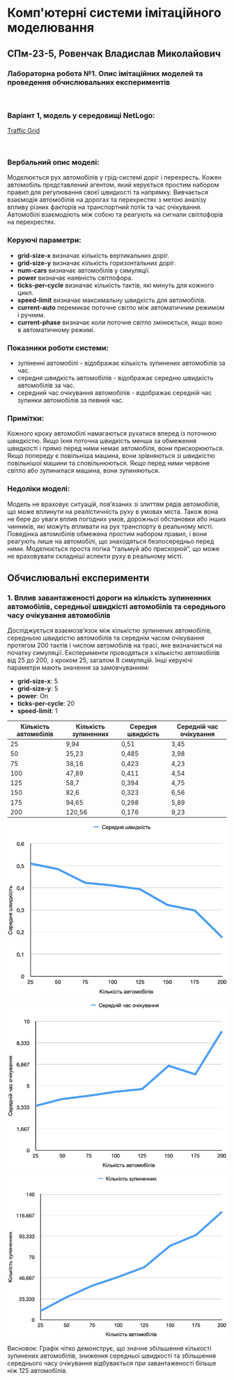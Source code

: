 # Комп'ютерні системи імітаційного моделювання
## СПм-23-5, Ровенчак Владислав Миколайович
### Лабораторна робота №**1**. Опис імітаційних моделей та проведення обчислювальних експериментів

<br>

### Варіант 1, модель у середовищі NetLogo:
[Traffic Grid](https://www.netlogoweb.org/launch#http://www.netlogoweb.org/assets/modelslib/Sample%20Models/Social%20Science/Traffic%20Grid.nlogo)

<br>

### Вербальний опис моделі:
Моделюється рух автомобілів у грід-системі доріг і перехресть. Кожен автомобіль представлений агентом, який керується простим набором правил для регулювання своєї швидкості та напрямку. Вивчається взаємодія автомобілів на дорогах та перехрестях з метою аналізу впливу різних факторів на транспортний потік та час очікування. Автомобілі взаємодіють між собою та реагують на сигнали світлофорів на перехрестях.
### Керуючі параметри:
- **grid-size-x** визначає кількість вертикальних доріг.
- **grid-size-y** визначає кількість горизонтальних доріг.
- **num-cars** визначає автомобілів у симуляції.
- **power** визначає наявність світлофора.
- **ticks-per-cycle** визначає кількість тактів, які минуть для кожного цикл.
- **speed-limit** визначає максимальну швидкість для автомобілів.
- **current-auto** перемикає поточне світло між автоматичним режимом і ручним.
- **current-phase** визначає коли поточне світло змінюється, якщо воно в автоматичному режимі.

### Показники роботи системи:
- зупіненні автомобілі - відображає кількість зупинених автомобілів за час.
- середня швидкість автомобілів - відображає середню швидкість автомобілів за час.
- середний час очікування автомобілів - відображає середній час зупинки автомобілів за певний час.

### Примітки:
Кожного кроку автомобілі намагаються рухатися вперед із поточною швидкістю. Якщо їхня поточна швидкість менша за обмеження швидкості і прямо перед ними немає автомобіля, вони прискорюються. Якщо попереду є повільніша машина, вони зрівняються зі швидкістю повільнішої машини та сповільнюються. Якщо перед ними червоне світло або зупинилася машина, вони зупиняються.

### Недоліки моделі:
Модель не враховує ситуацій, пов’язаних зі злиттям рядів автомобілів, що може вплинути на реалістичність руху в умовах міста. Також вона не бере до уваги вплив погодних умов, дорожньої обстановки або інших чинників, які можуть впливати на рух транспорту в реальному місті. Поведінка автомобілів обмежена простим набором правил, і вони реагують лише на автомобілі, що знаходяться безпосередньо перед ними. Моделюється проста логіка “гальмуй або прискорюй”, що може не враховувати складніші аспекти руху в реальному місті.
<br>

## Обчислювальні експерименти
### 1. Вплив завантаженості дороги на кількість зупиненних автомобілів, середньої швидкісті автомобілів та середнього часу очікування автомобілів
Досліджується взаємозв’язок між кількістю зупинених автомобілів, середньою швидкістю автомобілів та середнім часом очікування протягом 200 тактів і числом автомобілів на трасі, яке визначається на початку симуляції. Експерименти проводяться з кількістю автомобілів від 25 до 200, з кроком 25, загалом 8 симуляцій.
Інші керуючі параметри мають значення за замовчуванням:
- **grid-size-x**: 5
- **grid-size-y**: 5
- **power**: On
- **ticks-per-cycle**: 20
- **speed-limit**: 1

<table>
<thead>
<tr><th>Кількість автомобілів</th><th>Кількість зупиненних</th><th>Середня швидкість</th><th>Середній час очікування</th></tr>
</thead>
<tbody>
<tr><td>25</td><td>9,94</td><td>0,51</td><td>3,45</td></tr>
<tr><td>50</td><td>25,23</td><td>0,485</td><td>3,98</td></tr>
<tr><td>75</td><td>38,16</td><td>0,423</td><td>4,23</td></tr>
<tr><td>100</td><td>47,89</td><td>0,411</td><td>4,54</td></tr>
<tr><td>125</td><td>58,7</td><td>0,394</td><td>4,75</td></tr>
<tr><td>150</td><td>82,6</td><td>0,323</td><td>6,56</td></tr>
<tr><td>175</td><td>94,65</td><td>0,298</td><td>5,89</td></tr>
<tr><td>200</td><td>120,56</td><td>0,176</td><td>9,23</td></tr>
</tbody>
</table>

![Залежність кількість зупиненних автомобілів від завантаженості траси](average-speed-of-cars.png)

![Залежність кількість зупиненних автомобілів від завантаженості траси](average-wait-time-of-cars.png)

![Залежність кількість зупиненних автомобілів від завантаженості траси](stopped-cars.png)

Висновок: Графік чітко демонструє, що значне збільшення кількості зупинених автомобілів, зниження середньої швидкості та збільшення середнього часу очікування відбувається при завантаженості більше ніж 125 автомобілів.

